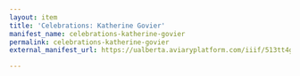 ```yaml
---
layout: item
title: 'Celebrations: Katherine Govier'
manifest_name: celebrations-katherine-govier
permalink: celebrations-katherine-govier
external_manifest_url: https://ualberta.aviaryplatform.com/iiif/513tt4gb5h/manifest

---
```

<!-- Add an essay or interpretive material below this line,
using HTML or markdown.  Do not modify this file above this line -->
